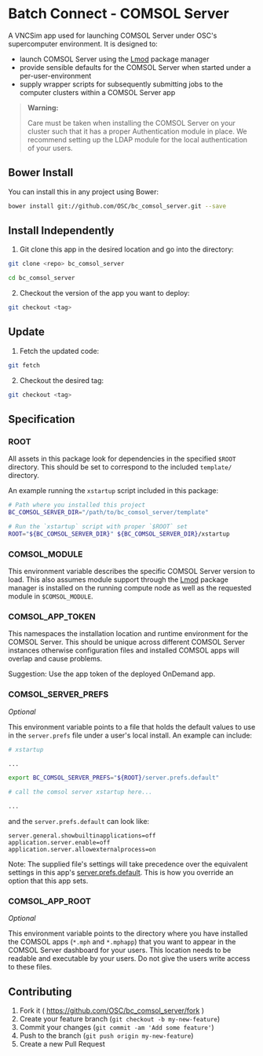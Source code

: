 # Batch Connect - COMSOL Server

A VNCSim app used for launching COMSOL Server under OSC's supercomputer
environment. It is designed to:

  - launch COMSOL Server using the
    [Lmod](https://www.tacc.utexas.edu/research-development/tacc-projects/lmod)
    package manager
  - provide sensible defaults for the COMSOL Server when started under a
    per-user-environment
  - supply wrapper scripts for subsequently submitting jobs to the computer
    clusters within a COMSOL Server app

> **Warning:**
>
> Care must be taken when installing the COMSOL Server on your cluster such
> that it has a proper Authentication module in place. We recommend setting up
> the LDAP module for the local authentication of your users.

## Bower Install

You can install this in any project using Bower:

```sh
bower install git://github.com/OSC/bc_comsol_server.git --save
```

## Install Independently

1. Git clone this app in the desired location and go into the directory:

  ```sh
  git clone <repo> bc_comsol_server

  cd bc_comsol_server
  ```

2. Checkout the version of the app you want to deploy:

  ```sh
  git checkout <tag>
  ```

## Update

1. Fetch the updated code:

  ```sh
  git fetch
  ```

2. Checkout the desired tag:

  ```sh
  git checkout <tag>
  ```

## Specification

### ROOT

All assets in this package look for dependencies in the specified `$ROOT`
directory. This should be set to correspond to the included `template/`
directory.

An example running the `xstartup` script included in this package:

```sh
# Path where you installed this project
BC_COMSOL_SERVER_DIR="/path/to/bc_comsol_server/template"

# Run the `xstartup` script with proper `$ROOT` set
ROOT="${BC_COMSOL_SERVER_DIR}" ${BC_COMSOL_SERVER_DIR}/xstartup
```

### COMSOL_MODULE

This environment variable describes the specific COMSOL Server version to load.
This also assumes module support through the
[Lmod](https://www.tacc.utexas.edu/research-development/tacc-projects/lmod)
package manager is installed on the running compute node as well as the
requested module in `$COMSOL_MODULE`.

### COMSOL_APP_TOKEN

This namespaces the installation location and runtime environment for the
COMSOL Server. This should be unique across different COMSOL Server instances
otherwise configuration files and installed COMSOL apps will overlap and cause
problems.

Suggestion: Use the app token of the deployed OnDemand app.

### COMSOL_SERVER_PREFS

*Optional*

This environment variable points to a file that holds the default values to use
in the `server.prefs` file under a user's local install. An example can include:

```sh
# xstartup

...

export BC_COMSOL_SERVER_PREFS="${ROOT}/server.prefs.default"

# call the comsol server xstartup here...

...
```

and the `server.prefs.default` can look like:

```
server.general.showbuiltinapplications=off
application.server.enable=off
application.server.allowexternalprocess=on
```

Note: The supplied file's settings will take precedence over the equivalent
settings in this app's [server.prefs.default](template/server.prefs.default).
This is how you override an option that this app sets.

### COMSOL_APP_ROOT

*Optional*

This environment variable points to the directory where you have installed the
COMSOL apps (`*.mph` and `*.mphapp`) that you want to appear in the COMSOL
Server dashboard for your users. This location needs to be readable and
executable by your users. Do not give the users write access to these files.

## Contributing

1. Fork it ( https://github.com/OSC/bc_comsol_server/fork )
2. Create your feature branch (`git checkout -b my-new-feature`)
3. Commit your changes (`git commit -am 'Add some feature'`)
4. Push to the branch (`git push origin my-new-feature`)
5. Create a new Pull Request
